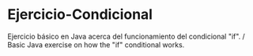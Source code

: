 # Ejercicio-Condicional
Ejercicio básico en Java acerca del funcionamiento del condicional "if". / Basic Java exercise on how the "if" conditional works.
